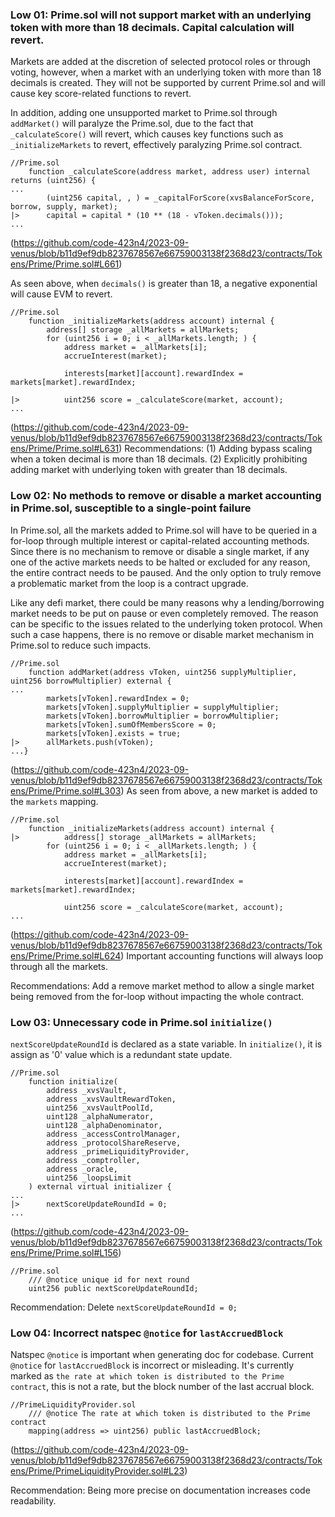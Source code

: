 ### Low 01: Prime.sol will not support market with an underlying token with more than 18 decimals. Capital calculation will revert.
Markets are added at the discretion of selected protocol roles or through voting, however, when a market with an underlying token with more than 18 decimals is created. They will not be supported by current Prime.sol and will cause key score-related functions to revert.

In addition, adding one unsupported market to Prime.sol through `addMarket()` will paralyze the Prime.sol, due to the fact that `_calculateScore()` will revert, which causes key functions such as `_initializeMarkets` to revert, effectively paralyzing Prime.sol contract.

```solidity
//Prime.sol
    function _calculateScore(address market, address user) internal returns (uint256) {
...
        (uint256 capital, , ) = _capitalForScore(xvsBalanceForScore, borrow, supply, market);
|>      capital = capital * (10 ** (18 - vToken.decimals()));
...
```
(https://github.com/code-423n4/2023-09-venus/blob/b11d9ef9db8237678567e66759003138f2368d23/contracts/Tokens/Prime/Prime.sol#L661)

As seen above, when `decimals()` is greater than 18, a negative exponential will cause EVM to revert.

```solidity
//Prime.sol
    function _initializeMarkets(address account) internal {
        address[] storage _allMarkets = allMarkets;
        for (uint256 i = 0; i < _allMarkets.length; ) {
            address market = _allMarkets[i];
            accrueInterest(market);

            interests[market][account].rewardIndex = markets[market].rewardIndex;

|>          uint256 score = _calculateScore(market, account);
...
```
(https://github.com/code-423n4/2023-09-venus/blob/b11d9ef9db8237678567e66759003138f2368d23/contracts/Tokens/Prime/Prime.sol#L631)
Recommendations:
(1) Adding bypass scaling when a token decimal is more than 18 decimals.
(2) Explicitly prohibiting adding market with underlying token with greater than 18 decimals.

### Low 02: No methods to remove or disable a market accounting in Prime.sol, susceptible to a single-point failure
In Prime.sol, all the markets added to Prime.sol will have to be queried in a for-loop through multiple interest or capital-related accounting methods. Since there is no mechanism to remove or disable a single market, if any one of the active markets needs to be halted or excluded for any reason, the entire contract needs to be paused. And the only option to truly remove a problematic market from the loop is a contract upgrade.

Like any defi market, there could be many reasons why a lending/borrowing market needs to be put on pause or even completely removed. The reason can be specific to the issues related to the underlying token protocol. When such a case happens, there is no remove or disable market mechanism in Prime.sol to reduce such impacts. 

```solidity
//Prime.sol
    function addMarket(address vToken, uint256 supplyMultiplier, uint256 borrowMultiplier) external {
...
        markets[vToken].rewardIndex = 0;
        markets[vToken].supplyMultiplier = supplyMultiplier;
        markets[vToken].borrowMultiplier = borrowMultiplier;
        markets[vToken].sumOfMembersScore = 0;
        markets[vToken].exists = true;
|>      allMarkets.push(vToken);
...}
```
(https://github.com/code-423n4/2023-09-venus/blob/b11d9ef9db8237678567e66759003138f2368d23/contracts/Tokens/Prime/Prime.sol#L303)
As seen from above, a new market is added to the `markets` mapping.

```solidity
//Prime.sol
    function _initializeMarkets(address account) internal {
|>          address[] storage _allMarkets = allMarkets;
        for (uint256 i = 0; i < _allMarkets.length; ) {
            address market = _allMarkets[i];
            accrueInterest(market);

            interests[market][account].rewardIndex = markets[market].rewardIndex;

            uint256 score = _calculateScore(market, account);
...
```
(https://github.com/code-423n4/2023-09-venus/blob/b11d9ef9db8237678567e66759003138f2368d23/contracts/Tokens/Prime/Prime.sol#L624)
Important accounting functions will always loop through all the markets. 

Recommendations:
Add a remove market method to allow a single market being removed from the for-loop without impacting the whole contract.

### Low 03: Unnecessary code in Prime.sol `initialize()`
`nextScoreUpdateRoundId` is declared as a state variable. In `initialize()`, it is assign as '0' value which is a redundant state update.
```solidity
//Prime.sol
    function initialize(
        address _xvsVault,
        address _xvsVaultRewardToken,
        uint256 _xvsVaultPoolId,
        uint128 _alphaNumerator,
        uint128 _alphaDenominator,
        address _accessControlManager,
        address _protocolShareReserve,
        address _primeLiquidityProvider,
        address _comptroller,
        address _oracle,
        uint256 _loopsLimit
    ) external virtual initializer {
...
|>      nextScoreUpdateRoundId = 0;
...
```
(https://github.com/code-423n4/2023-09-venus/blob/b11d9ef9db8237678567e66759003138f2368d23/contracts/Tokens/Prime/Prime.sol#L156)
```solidity
//Prime.sol
    /// @notice unique id for next round
    uint256 public nextScoreUpdateRoundId;
```
Recommendation:
Delete `nextScoreUpdateRoundId = 0;`


### Low 04: Incorrect natspec `@notice` for `lastAccruedBlock`
Natspec `@notice` is important when generating doc for codebase. Current `@notice` for `lastAccruedBlock` is incorrect or misleading. It's currently marked as `the rate at which token is distributed to the Prime contract`, this is not a rate, but the block number of the last accrual block.

```solidity
//PrimeLiquidityProvider.sol
    /// @notice The rate at which token is distributed to the Prime contract
    mapping(address => uint256) public lastAccruedBlock;
```
(https://github.com/code-423n4/2023-09-venus/blob/b11d9ef9db8237678567e66759003138f2368d23/contracts/Tokens/Prime/PrimeLiquidityProvider.sol#L23)

Recommendation:
Being more precise on documentation increases code readability.




